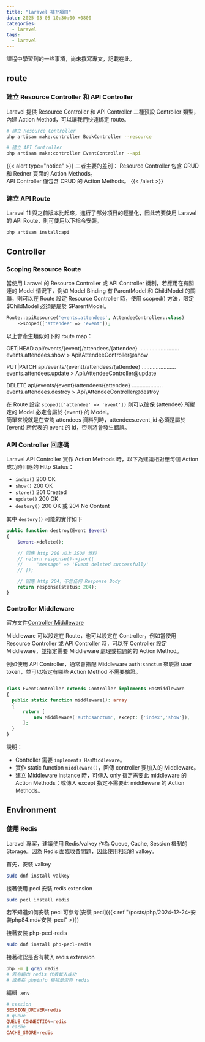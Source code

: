 ```yaml
---
title: "laravel 補充項目"
date: 2025-03-05 10:30:00 +0800
categories: 
  - laravel
tags:
  - laravel
---
```


課程中學習到的一些事項，尚未撰寫專文，記載在此。

## route

### 建立 Resource Controller 和 API Controller

Laravel 提供 Resource Controller 和 API Controller 二種預設 Controller 類型，內建 Action Method，可以讓我們快速綁定 route。

```bash
# 建立 Resource Controller
php artisan make:controller BookController --resource

# 建立 API Controller
php artisan make:controller EventController --api
```

{{< alert type="notice" >}}
二者主要的差別：
Resource Controller 包含 CRUD 和 Redner 頁面的 Action Methods。  
API Controller 僅包含 CRUD 的 Action Methods。
{{< /alert >}}

### 建立 API Route

Laravel 11 與之前版本比起來，進行了部分項目的輕量化，因此若要使用 Laravel 的 API Route，則可使用以下指令安裝。

```bash
php artisan install:api
```

## Controller

### Scoping Resource Route

當使用 Laravel 的 Resource Controller 或 API Controller 機制，若應用在有關連的 Model 情況下，例如 Model Binding 有 ParentModel 和 ChildModel 的關聯，則可以在 Route 設定 Resource Controller 時，使用 scoped() 方法，限定 $ChildModel 必須是屬於 $ParentModel。

```php
Route::apiResource('events.attendees', AttendeeController::class)
    ->scoped(['attendee' => 'event']);
```

以上會產生類似如下的 route map：

GET|HEAD api/events/{event}/attendees/{attendee} .......................... events.attendees.show > Api\AttendeeController@show

PUT|PATCH api/events/{event}/attendees/{attendee} ...................... events.attendees.update > Api\AttendeeController@update

DELETE api/events/{event}/attendees/{attendee} .................... events.attendees.destroy > Api\AttendeeController@destroy

在 Route 設定 `scoped(['attendee' => 'event'])` 則可以確保 {attendee} 所綁定的 Model 必定會屬於 {event} 的 Model。  
簡單來說就是在查詢 attendees 資料列時，attendees.event_id 必須是屬於 {event} 所代表的 event 的 id，否則將會發生錯誤。

### API Controller 回應碼

Laravel API Controller 實作 Action Methods 時，以下為建議相對應每個 Action 成功時回應的 Http Status：

- `index()` 200 OK
- `show()` 200 OK
- `store()` 201 Created
- `update()` 200 OK
- `destory()` 200 OK 或 204 No Content

其中 `destory()` 可能的實作如下

```php
public function destroy(Event $event)
{
    $event->delete();

    // 回應 http 200 加上 JSON 資料
    // return response()->json([
    //     'message' => 'Event deleted successfully'
    // ]);

    // 回應 http 204，不含任何 Response Body
    return response(status: 204);
}
```

### Controller Middleware

官方文件[Controller Middleware](https://laravel.com/docs/11.x/controllers#controller-middleware)

Middleware 可以設定在 Route，也可以設定在 Controller，例如當使用 Resource Controller 或 API Controller 時，可以在 Controller 設定 Middleware，並指定需要 Middleware 處理或掠過的的 Action Method。

例如使用 API Controller，通常會搭配 Middleware `auth:sanctum` 來驗證 user token，並可以指定有哪些 Action Method 不需要驗證。

```php

class EventController extends Controller implements HasMiddleware
{
  public static function middleware(): array
  {
      return [
          new Middleware('auth:sanctum', except: ['index','show']),
      ];
  }
}

```

說明：

- Controller 需要 `implements HasMiddleware`。
- 實作 static function `middleware()`，回傳 controller 要加入的 Middleware。
- 建立 Middleware instance 時，可傳入 only 指定需要此 middleware 的 Action Methods；或傳入 except 指定不需要此 middleware 的 Action Methods。

## Environment

### 使用 Redis

Laravel 專案，建議使用 Redis/valkey 作為 Queue, Cache, Session 機制的 Storage。因為 Redis 面臨收費問題，因此使用相容的 valkey。

首先，安裝 valkey

```bash
sudo dnf install valkey
```

接著使用 pecl 安裝 redis extension

```bash
sudo pecl install redis
```

若不知道如何安裝 pecl 可參考[安裝 pecl]({{< ref "/posts/php/2024-12-24-安裝php84.md#安裝-pecl" >}})

接著安裝 php-pecl-redis

```bash
sudo dnf install php-pecl-redis
```

接著確認是否有載入 redis extension

```bash
php -m | grep redis
# 若有輸出 redis 代表載入成功
# 或者在 phpinfo 檢視是否有 redis
```

編輯 `.env`

```conf
# session
SESSION_DRIVER=redis
# queue
QUEUE_CONNECTION=redis
# cache
CACHE_STORE=redis
```
